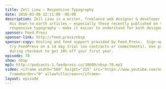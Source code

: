 ```yaml
---
title: Zell Liew — Responsive Typography
date: 2016-03-08 12:11:00 -06:00
description: Zell Liew is a writer, freelance web designer & developer based in Singapore.
  His down-to-earth articles — especially those recently published on the topic of
  responsive typography — make it easier to understand for both designers and developers.
sponsor: Feed.Press
sponsor-link: http://feed.press/nbsp
sponsor-copy: Hosting and feed support provided by Feed.Press.  Sign-up today and
  try FeedPress on a 14 day trial (no contracts or commitments). Use promo code *nbsp*
  during checkout to get 10% off your first year.
episode: 70
show: nbsp
mp3: http://podcasts-1.feedpress.co/10609/nbsp-70.mp3
video: <iframe width="560" height="315" src="https://www.youtube.com/embed/1wpVke08fL8"
  frameborder="0" allowfullscreen></iframe>
layout: episode
---
```


